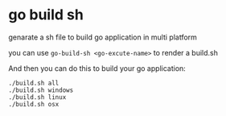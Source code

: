 # go build sh
genarate a sh file to build go application in multi platform

you can use `go-build-sh <go-excute-name>` to render a build.sh

And then you can do this to build your go application:
```
./build.sh all
./build.sh windows
./build.sh linux
./build.sh osx
``` 